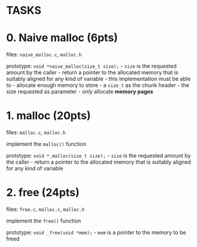 # TASKS

# 0. Naive malloc (6pts)

files: `naive_malloc.c`, `malloc.h`

prototype: `void *naive_malloc(size_t size);`
	- `size` is the requested amount by the caller
	- return a pointer to the allocated memory that is suitably aligned for any
	  kind of variable
	- this implementation must be able to
		- allocate enough memory to store
			- a `size_t` as the chunk header
			- the size requested as parameter
		- _only_ allocate __memory pages__

# 1. malloc (20pts)

files: `malloc.c`, `malloc.h`

implement the `malloc()` function

prototype: `void *_malloc(size_t size);`
	- `size` is the requested amount by the caller
	- return a pointer to the allocated memory that is suitably aligned for any
	  kind of variable

# 2. free (24pts)

files: `free.c`, `malloc.c`, `malloc.h`

implement the `free()` function

prototype: `void _free(void *mem);`
	- `mem` is a pointer to the memory to be freed
